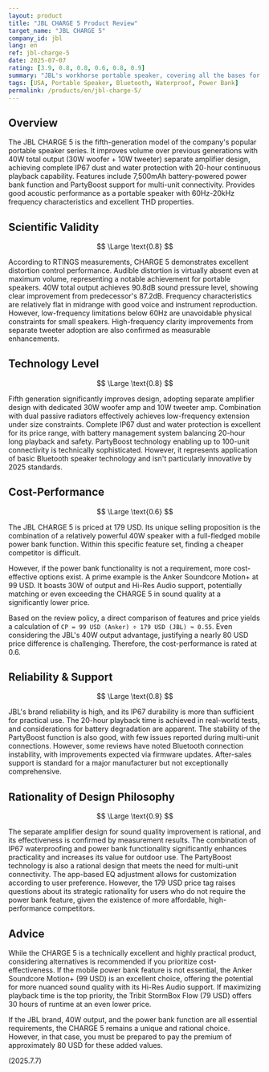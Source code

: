 ```yaml
---
layout: product
title: "JBL CHARGE 5 Product Review"
target_name: "JBL CHARGE 5"
company_id: jbl
lang: en
ref: jbl-charge-5
date: 2025-07-07
rating: [3.9, 0.8, 0.8, 0.6, 0.8, 0.9]
summary: "JBL's workhorse portable speaker, covering all the bases for outdoor use with 40W total output, IP67 dust/water protection, 20-hour playback, and a power bank feature. While its acoustic performance is solid, the 179 USD price may feel steep for users who don't need the power bank, as strong, more affordable competitors challenge its value proposition."
tags: [USA, Portable Speaker, Bluetooth, Waterproof, Power Bank]
permalink: /products/en/jbl-charge-5/
---
```


## Overview

The JBL CHARGE 5 is the fifth-generation model of the company's popular portable speaker series. It improves volume over previous generations with 40W total output (30W woofer + 10W tweeter) separate amplifier design, achieving complete IP67 dust and water protection with 20-hour continuous playback capability. Features include 7,500mAh battery-powered power bank function and PartyBoost support for multi-unit connectivity. Provides good acoustic performance as a portable speaker with 60Hz-20kHz frequency characteristics and excellent THD properties.

## Scientific Validity

$$ \Large \text{0.8} $$

According to RTINGS measurements, CHARGE 5 demonstrates excellent distortion control performance. Audible distortion is virtually absent even at maximum volume, representing a notable achievement for portable speakers. 40W total output achieves 90.8dB sound pressure level, showing clear improvement from predecessor's 87.2dB. Frequency characteristics are relatively flat in midrange with good voice and instrument reproduction. However, low-frequency limitations below 60Hz are unavoidable physical constraints for small speakers. High-frequency clarity improvements from separate tweeter adoption are also confirmed as measurable enhancements.

## Technology Level

$$ \Large \text{0.8} $$

Fifth generation significantly improves design, adopting separate amplifier design with dedicated 30W woofer amp and 10W tweeter amp. Combination with dual passive radiators effectively achieves low-frequency extension under size constraints. Complete IP67 dust and water protection is excellent for its price range, with battery management system balancing 20-hour long playback and safety. PartyBoost technology enabling up to 100-unit connectivity is technically sophisticated. However, it represents application of basic Bluetooth speaker technology and isn't particularly innovative by 2025 standards.

## Cost-Performance

$$ \Large \text{0.6} $$

The JBL CHARGE 5 is priced at 179 USD. Its unique selling proposition is the combination of a relatively powerful 40W speaker with a full-fledged mobile power bank function. Within this specific feature set, finding a cheaper competitor is difficult.

However, if the power bank functionality is not a requirement, more cost-effective options exist. A prime example is the Anker Soundcore Motion+ at 99 USD. It boasts 30W of output and Hi-Res Audio support, potentially matching or even exceeding the CHARGE 5 in sound quality at a significantly lower price.

Based on the review policy, a direct comparison of features and price yields a calculation of `CP = 99 USD (Anker) ÷ 179 USD (JBL) ≈ 0.55`. Even considering the JBL's 40W output advantage, justifying a nearly 80 USD price difference is challenging. Therefore, the cost-performance is rated at 0.6.

## Reliability & Support

$$ \Large \text{0.8} $$

JBL's brand reliability is high, and its IP67 durability is more than sufficient for practical use. The 20-hour playback time is achieved in real-world tests, and considerations for battery degradation are apparent. The stability of the PartyBoost function is also good, with few issues reported during multi-unit connections. However, some reviews have noted Bluetooth connection instability, with improvements expected via firmware updates. After-sales support is standard for a major manufacturer but not exceptionally comprehensive.

## Rationality of Design Philosophy

$$ \Large \text{0.9} $$

The separate amplifier design for sound quality improvement is rational, and its effectiveness is confirmed by measurement results. The combination of IP67 waterproofing and power bank functionality significantly enhances practicality and increases its value for outdoor use. The PartyBoost technology is also a rational design that meets the need for multi-unit connectivity. The app-based EQ adjustment allows for customization according to user preference. However, the 179 USD price tag raises questions about its strategic rationality for users who do not require the power bank feature, given the existence of more affordable, high-performance competitors.

## Advice

While the CHARGE 5 is a technically excellent and highly practical product, considering alternatives is recommended if you prioritize cost-effectiveness. If the mobile power bank feature is not essential, the Anker Soundcore Motion+ (99 USD) is an excellent choice, offering the potential for more nuanced sound quality with its Hi-Res Audio support. If maximizing playback time is the top priority, the Tribit StormBox Flow (79 USD) offers 30 hours of runtime at an even lower price.

If the JBL brand, 40W output, and the power bank function are all essential requirements, the CHARGE 5 remains a unique and rational choice. However, in that case, you must be prepared to pay the premium of approximately 80 USD for these added values.

(2025.7.7)